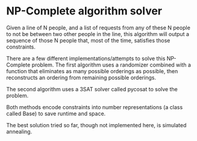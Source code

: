 # NP-Complete algorithm solver
Given a line of N people, and a list of requests from any of these N people to not be between two other people in the line, this algorithm will output a sequence of those N people that, most of the time, satisfies those constraints.

There are a few different implementations/attempts to solve this NP-Complete problem. The first algorithm uses a randomizer combined with a function that eliminates as many possible orderings as possible, then reconstructs an ordering from remaining possible orderings.

The second algorithm uses a 3SAT solver called pycosat to solve the problem.

Both methods encode constraints into number representations (a class called Base) to save runtime and space.

The best solution tried so far, though not implemented here, is simulated annealing.
